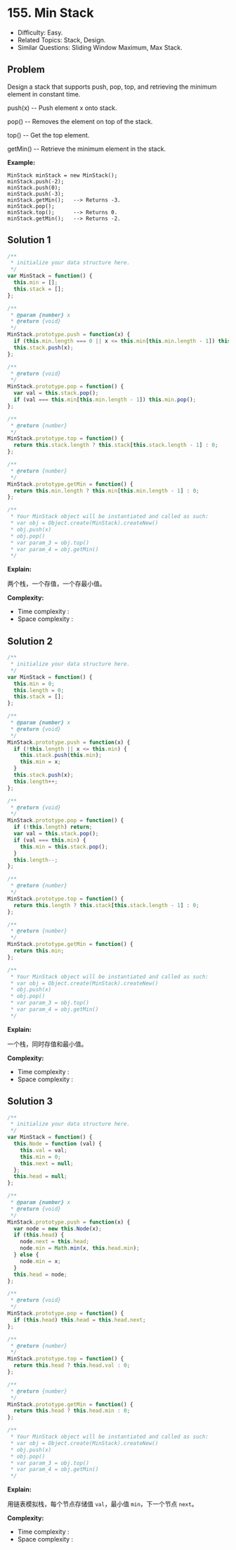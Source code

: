 # 155. Min Stack

- Difficulty: Easy.
- Related Topics: Stack, Design.
- Similar Questions: Sliding Window Maximum, Max Stack.

## Problem

Design a stack that supports push, pop, top, and retrieving the minimum element in constant time.

push(x) -- Push element x onto stack.

pop() -- Removes the element on top of the stack.

top() -- Get the top element.

getMin() -- Retrieve the minimum element in the stack.

**Example:**
```
MinStack minStack = new MinStack();
minStack.push(-2);
minStack.push(0);
minStack.push(-3);
minStack.getMin();   --> Returns -3.
minStack.pop();
minStack.top();      --> Returns 0.
minStack.getMin();   --> Returns -2.
```

## Solution 1

```javascript
/**
 * initialize your data structure here.
 */
var MinStack = function() {
  this.min = [];
  this.stack = [];
};

/** 
 * @param {number} x
 * @return {void}
 */
MinStack.prototype.push = function(x) {
  if (this.min.length === 0 || x <= this.min[this.min.length - 1]) this.min.push(x);
  this.stack.push(x);
};

/**
 * @return {void}
 */
MinStack.prototype.pop = function() {
  var val = this.stack.pop();
  if (val === this.min[this.min.length - 1]) this.min.pop();
};

/**
 * @return {number}
 */
MinStack.prototype.top = function() {
  return this.stack.length ? this.stack[this.stack.length - 1] : 0;
};

/**
 * @return {number}
 */
MinStack.prototype.getMin = function() {
  return this.min.length ? this.min[this.min.length - 1] : 0;
};

/** 
 * Your MinStack object will be instantiated and called as such:
 * var obj = Object.create(MinStack).createNew()
 * obj.push(x)
 * obj.pop()
 * var param_3 = obj.top()
 * var param_4 = obj.getMin()
 */
```

**Explain:**

两个栈，一个存值，一个存最小值。

**Complexity:**

* Time complexity :
* Space complexity :

## Solution 2

```javascript
/**
 * initialize your data structure here.
 */
var MinStack = function() {
  this.min = 0;
  this.length = 0;
  this.stack = [];
};

/** 
 * @param {number} x
 * @return {void}
 */
MinStack.prototype.push = function(x) {
  if (!this.length || x <= this.min) {
    this.stack.push(this.min);
    this.min = x;
  }
  this.stack.push(x);
  this.length++;
};

/**
 * @return {void}
 */
MinStack.prototype.pop = function() {
  if (!this.length) return;
  var val = this.stack.pop();
  if (val === this.min) {
    this.min = this.stack.pop();
  }
  this.length--;
};

/**
 * @return {number}
 */
MinStack.prototype.top = function() {
  return this.length ? this.stack[this.stack.length - 1] : 0;
};

/**
 * @return {number}
 */
MinStack.prototype.getMin = function() {
  return this.min;
};

/** 
 * Your MinStack object will be instantiated and called as such:
 * var obj = Object.create(MinStack).createNew()
 * obj.push(x)
 * obj.pop()
 * var param_3 = obj.top()
 * var param_4 = obj.getMin()
 */
```

**Explain:**

一个栈，同时存值和最小值。

**Complexity:**

* Time complexity :
* Space complexity :

## Solution 3

```javascript
/**
 * initialize your data structure here.
 */
var MinStack = function() {
  this.Node = function (val) {
    this.val = val;
    this.min = 0;
    this.next = null;
  };
  this.head = null;
};

/** 
 * @param {number} x
 * @return {void}
 */
MinStack.prototype.push = function(x) {
  var node = new this.Node(x);
  if (this.head) {
    node.next = this.head;
    node.min = Math.min(x, this.head.min);
  } else {
    node.min = x;
  }
  this.head = node;
};

/**
 * @return {void}
 */
MinStack.prototype.pop = function() {
  if (this.head) this.head = this.head.next;
};

/**
 * @return {number}
 */
MinStack.prototype.top = function() {
  return this.head ? this.head.val : 0;
};

/**
 * @return {number}
 */
MinStack.prototype.getMin = function() {
  return this.head ? this.head.min : 0;
};

/** 
 * Your MinStack object will be instantiated and called as such:
 * var obj = Object.create(MinStack).createNew()
 * obj.push(x)
 * obj.pop()
 * var param_3 = obj.top()
 * var param_4 = obj.getMin()
 */
```

**Explain:**

用链表模拟栈，每个节点存储值 `val`，最小值 `min`，下一个节点 `next`。

**Complexity:**

* Time complexity :
* Space complexity :
